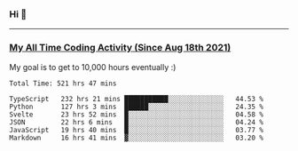 ### Hi 🙂

---

### <a href="https://wakatime.com/@Eroxl">My All Time Coding Activity (Since Aug 18th 2021)</a>
My goal is to get to 10,000 hours eventually :)
<!--START_SECTION:waka-->

```text
Total Time: 521 hrs 47 mins

TypeScript   232 hrs 21 mins ███████████░░░░░░░░░░░░░░   44.53 %
Python       127 hrs 3 mins  ██████░░░░░░░░░░░░░░░░░░░   24.35 %
Svelte       23 hrs 52 mins  █░░░░░░░░░░░░░░░░░░░░░░░░   04.58 %
JSON         22 hrs 6 mins   █░░░░░░░░░░░░░░░░░░░░░░░░   04.24 %
JavaScript   19 hrs 40 mins  █░░░░░░░░░░░░░░░░░░░░░░░░   03.77 %
Markdown     16 hrs 41 mins  ▓░░░░░░░░░░░░░░░░░░░░░░░░   03.20 %
```

<!--END_SECTION:waka-->
